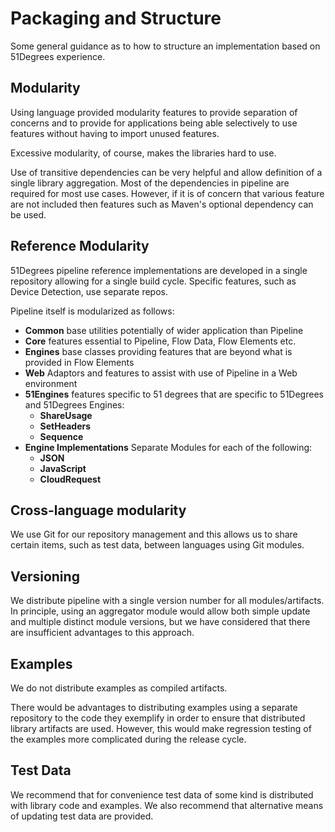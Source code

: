 # Packaging and Structure

Some general guidance as to how to structure an implementation based on 
51Degrees experience.

## Modularity

Using language provided modularity features to provide separation
of concerns and to provide for applications being able selectively to
use features  without having to import unused features.

Excessive modularity, of course, makes the libraries hard to use.

Use of transitive dependencies can be very helpful and allow definition
of a single library aggregation. Most of the dependencies in pipeline
are required for most use cases. However, if it is of concern that various
feature are not included then features such as Maven's optional dependency can 
be used.

## Reference Modularity

51Degrees pipeline reference implementations are developed in a single repository
allowing for a single build cycle. Specific features, such as Device Detection,
use separate repos.

Pipeline itself is modularized as follows:

- **Common** base utilities potentially of wider application than Pipeline
- **Core** features essential to Pipeline, Flow Data, Flow Elements etc.
- **Engines** base classes providing features that are beyond what is provided in Flow Elements
- **Web** Adaptors and features to assist with use of Pipeline in a Web environment
- **51Engines** features specific to 51 degrees that are specific to 51Degrees and 51Degrees Engines:
  - **ShareUsage**
  - **SetHeaders**
  - **Sequence**
- **Engine Implementations** Separate Modules for each of the following:
    - **JSON**
    - **JavaScript**
    - **CloudRequest**

## Cross-language modularity

We use Git for our repository management and this allows us to share certain
items, such as test data, between languages using Git modules.

## Versioning

We distribute pipeline with a single version number for all modules/artifacts.
In principle, using an aggregator module would allow both simple update
and multiple distinct module versions, but we have considered that there
are insufficient advantages to this approach.

## Examples

We do not distribute examples as compiled artifacts. 

There would be advantages to distributing examples using a separate repository 
to the code they exemplify in order to
ensure that distributed library artifacts are used. However, this would make 
regression testing of the examples more complicated during the release cycle.

## Test Data

We recommend that for convenience test data of some kind is distributed with 
library code and examples. We also recommend that alternative means of updating
test data are provided.